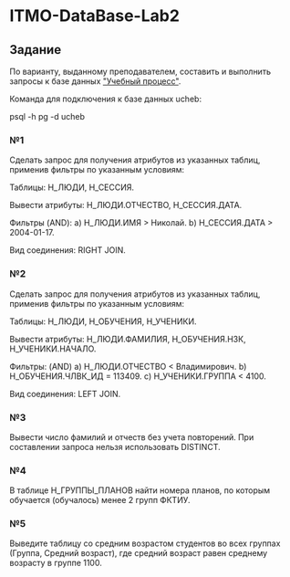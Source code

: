 # ITMO-DataBase-Lab2
## Задание

По варианту, выданному преподавателем, составить и выполнить запросы к базе данных ["Учебный процесс"](https://se.ifmo.ru/documents/10180/733702/БД+Учебный+Процесс.pdf/2eae3fcd-ea34-4496-924b-6ee4e889a9e5).

Команда для подключения к базе данных ucheb:

psql -h pg -d ucheb

### №1
Сделать запрос для получения атрибутов из указанных таблиц, применив фильтры по указанным условиям:

Таблицы: Н_ЛЮДИ, Н_СЕССИЯ.

Вывести атрибуты: Н_ЛЮДИ.ОТЧЕСТВО, Н_СЕССИЯ.ДАТА.

Фильтры (AND):
a) Н_ЛЮДИ.ИМЯ > Николай.
b) Н_СЕССИЯ.ДАТА > 2004-01-17.

Вид соединения: RIGHT JOIN.

### №2
Сделать запрос для получения атрибутов из указанных таблиц, применив фильтры по указанным условиям:

Таблицы: Н_ЛЮДИ, Н_ОБУЧЕНИЯ, Н_УЧЕНИКИ.

Вывести атрибуты: Н_ЛЮДИ.ФАМИЛИЯ, Н_ОБУЧЕНИЯ.НЗК, Н_УЧЕНИКИ.НАЧАЛО.

Фильтры: (AND)
a) Н_ЛЮДИ.ОТЧЕСТВО < Владимирович.
b) Н_ОБУЧЕНИЯ.ЧЛВК_ИД = 113409.
c) Н_УЧЕНИКИ.ГРУППА < 4100.

Вид соединения: LEFT JOIN.

### №3
Вывести число фамилий и отчеств без учета повторений.
При составлении запроса нельзя использовать DISTINCT.

### №4
В таблице Н_ГРУППЫ_ПЛАНОВ найти номера планов, по которым обучается (обучалось) менее 2 групп ФКТИУ.

### №5
Выведите таблицу со средним возрастом студентов во всех группах (Группа, Средний возраст), где средний возраст равен среднему возрасту в группе 1100.
